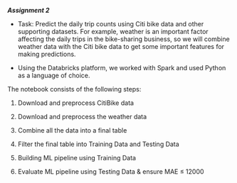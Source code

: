 **_Assignment 2_**

-   Task: Predict the daily trip counts using Citi bike data and other
    supporting datasets. For example, weather is an important factor
    affecting the daily trips in the bike-sharing business, so we will
    combine weather data with the Citi bike data to get some important
    features for making predictions.

-   Using the Databricks platform, we worked with Spark and used Python
    as a language of choice.

The notebook consists of the following steps:

1.  Download and preprocess CitiBike data

2.  Download and preprocess the weather data

3.  Combine all the data into a final table

4.  Filter the final table into Training Data and Testing Data

5.  Building ML pipeline using Training Data

6.  Evaluate ML pipeline using Testing Data & ensure MAE ≤ 12000
